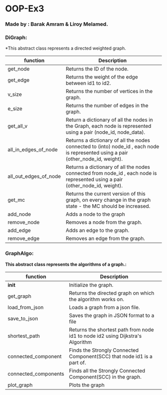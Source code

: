 # OOP-Ex3

### Made by : Barak Amram & Liroy Melamed.

### DiGraph:<br/>
*This abstract class represents a directed weighted graph.<br/>

| function | Description |
| --- | --- |
| get_node | Returns the ID of the node. |
| get_edge | Returns the weight of the edge between id1 to id2. |
| v_size |  Returns the number of vertices in the graph. |
| e_size | Returns the number of edges in the graph. |
| get_all_v | Return a dictionary of all the nodes in the Graph, each node is represented using a pair (node_id, node_data). |
| all_in_edges_of_node | Returns a dictionary of all the nodes connected to (into) node_id , each node is represented using a pair (other_node_id, weight). |
| all_out_edges_of_node | Returns a dictionary of all the nodes connected from node_id , each node is represented using a pair (other_node_id, weight). |
| get_mc |  Returns the current version of this graph, on every change in the graph state - the MC should be increased. |
| add_node | Adds a node to the graph |
| remove_node | Removes a node from the graph. |
| add_edge | Adds an edge to the graph. |
| remove_edge | Removes an edge from the graph. |



### GraphAlgo:<br/>

**This abstract class represents the algorithms of a graph.:**<br/>

| function | Description |
| --- | --- |
| __init__ | Initialize the graph. |
| get_graph | Returns the directed graph on which the algorithm works on. |
| load_from_json | Loads a graph from a json file. |
| save_to_json | Saves the graph in JSON format to a file |
| shortest_path | Returns the shortest path from node id1 to node id2 using Dijkstra's Algorithm |
| connected_component | Finds the Strongly Connected Component(SCC) that node id1 is a part of. |
| connected_components | Finds all the Strongly Connected Component(SCC) in the graph. |
| plot_graph | Plots the graph |
